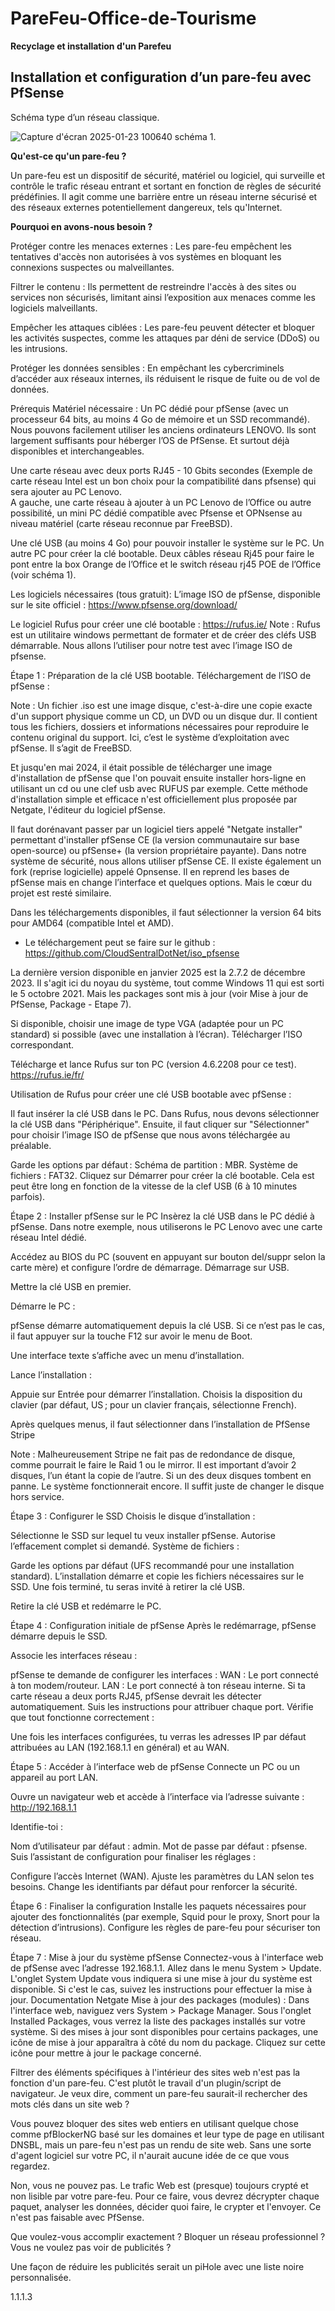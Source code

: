 # PareFeu-Office-de-Tourisme
**Recyclage et installation d'un Parefeu**



## Installation et configuration d’un pare-feu avec PfSense

Schéma type d’un réseau classique. 

![Capture d'écran 2025-01-23 100640](https://github.com/user-attachments/assets/2480a606-7c74-4a76-b124-15c6f50ebd89)
schéma 1.


**Qu'est-ce qu'un pare-feu ?**

Un pare-feu est un dispositif de sécurité, matériel ou logiciel, qui surveille et contrôle le trafic réseau entrant et sortant en fonction de règles de sécurité prédéfinies. Il agit comme une barrière entre un réseau interne sécurisé et des réseaux externes potentiellement dangereux, tels qu'Internet.

**Pourquoi en avons-nous besoin ?**

Protéger contre les menaces externes : Les pare-feu empêchent les tentatives d'accès non autorisées à vos systèmes en bloquant les connexions suspectes ou malveillantes.

Filtrer le contenu : Ils permettent de restreindre l'accès à des sites ou services non sécurisés, limitant ainsi l’exposition aux menaces comme les logiciels malveillants.

Empêcher les attaques ciblées : Les pare-feu peuvent détecter et bloquer les activités suspectes, comme les attaques par déni de service (DDoS) ou les intrusions.

Protéger les données sensibles : En empêchant les cybercriminels d’accéder aux réseaux internes, ils réduisent le risque de fuite ou de vol de données.









Prérequis
Matériel nécessaire :
Un PC dédié pour pfSense (avec un processeur 64 bits, au moins 4 Go de mémoire et un SSD recommandé). Nous pouvons facilement utiliser les anciens ordinateurs LENOVO. Ils sont largement suffisants pour héberger l’OS de PfSense. Et surtout déjà disponibles et interchangeables. 


Une carte réseau avec deux ports RJ45 - 10 Gbits secondes (Exemple de carte réseau Intel est un bon choix pour la compatibilité dans pfsense) qui sera ajouter au  PC Lenovo.  
A gauche, une carte réseau à ajouter à un PC Lenovo de l’Office ou autre possibilité, un mini PC dédié compatible avec Pfsense et OPNsense au niveau matériel (carte réseau reconnue par FreeBSD). 



Une clé USB (au moins 4 Go) pour pouvoir installer le système sur le PC.
Un autre PC pour créer la clé bootable.
Deux câbles réseau Rj45 pour faire le pont entre la box Orange de l’Office et le switch réseau rj45 POE de l’Office (voir schéma 1).

Les logiciels nécessaires (tous gratuit):
L’image ISO de pfSense, disponible sur le site officiel :
 https://www.pfsense.org/download/




Le logiciel Rufus pour créer une clé bootable :  https://rufus.ie/ 
Note : Rufus est un utilitaire windows permettant de formater et de créer des cléfs  USB démarrable. Nous allons l’utiliser pour notre test avec l’image ISO de pfsense.



Étape 1 : Préparation de la clé USB bootable.
Téléchargement de l’ISO de pfSense :

Note : Un fichier .iso est une image disque, c'est-à-dire une copie exacte d'un support physique comme un CD, un DVD ou un disque dur. Il contient tous les fichiers, dossiers et informations nécessaires pour reproduire le contenu original du support. Ici, c’est le système d’exploitation avec pfSense. Il s’agit de FreeBSD.

Et jusqu'en mai 2024, il était possible de télécharger une image d'installation de pfSense que l'on pouvait ensuite installer hors-ligne en utilisant un cd ou une clef usb avec RUFUS par exemple. Cette méthode d'installation simple et efficace n'est officiellement plus proposée par Netgate, l'éditeur du logiciel pfSense.

Il faut dorénavant passer par un logiciel tiers appelé "Netgate installer" permettant d'installer pfSense CE (la version communautaire sur base open-source) ou pfSense+ (la version propriétaire payante). Dans notre système de sécurité, nous allons utiliser pfSense CE. Il existe également un fork (reprise logicielle) appelé Opnsense. Il en reprend les bases de pfSense mais en change l’interface et quelques options. Mais le cœur du projet est resté similaire.


Dans les téléchargements disponibles, il faut sélectionner la version 64 bits pour AMD64 (compatible Intel et AMD).

- Le téléchargement peut se faire sur le github : https://github.com/CloudSentralDotNet/iso_pfsense 


La dernière version disponible en janvier 2025 est la 2.7.2 de décembre 2023. Il s'agit ici du noyau du système, tout comme Windows 11 qui est sorti le 5 octobre 2021. Mais les packages sont mis à jour (voir Mise à jour de PfSense, Package - Etape 7). 


Si disponible, choisir une image de type VGA (adaptée pour un PC standard) si possible (avec une installation à l’écran).
Télécharger l’ISO correspondant.



Télécharge et lance Rufus sur ton PC (version 4.6.2208 pour ce test). 
https://rufus.ie/fr/ 


Utilisation de Rufus pour créer une clé USB bootable avec pfSense :


Il faut insérer la clé USB dans le PC.
Dans Rufus, nous devons sélectionner la clé USB dans "Périphérique".
Ensuite, il faut cliquer sur "Sélectionner" pour choisir l’image ISO de pfSense que nous avons téléchargée au préalable.




Garde les options par défaut :
Schéma de partition : MBR.
Système de fichiers : FAT32.
Cliquez sur Démarrer pour créer la clé bootable. Cela est peut être long en fonction de la vitesse de la clef USB (6 à 10 minutes parfois).

Étape 2 : Installer pfSense sur le PC
Insèrez la clé USB dans le PC dédié à pfSense. Dans notre exemple, nous utiliserons le PC Lenovo avec une carte réseau Intel dédié. 


Accédez au BIOS du PC (souvent en appuyant sur bouton del/suppr selon la carte mère) et configure l’ordre de démarrage. Démarrage sur USB.


Mettre la clé USB en premier.


Démarre le PC :


pfSense démarre automatiquement depuis la clé USB. Si ce n’est pas le cas, il faut appuyer sur la touche F12 sur avoir le menu de Boot. 


Une interface texte s’affiche avec un menu d’installation.


Lance l’installation :


Appuie sur Entrée pour démarrer l’installation.
Choisis la disposition du clavier (par défaut, US ; pour un clavier français, sélectionne French).



Après quelques menus, il faut sélectionner dans l’installation de PfSense Stripe 


Note : Malheureusement Stripe ne fait pas de redondance de disque, comme pourrait le faire le Raid 1 ou le mirror. Il est important d’avoir 2 disques, l’un étant la copie de l’autre. Si un des deux disques tombent en panne. Le système fonctionnerait encore. Il suffit juste de changer le disque hors service. 

Étape 3 : Configurer le SSD
Choisis le disque d’installation :


Sélectionne le SSD sur lequel tu veux installer pfSense.
Autorise l’effacement complet si demandé.
Système de fichiers :


Garde les options par défaut (UFS recommandé pour une installation standard).
L’installation démarre et copie les fichiers nécessaires sur le SSD. Une fois terminé, tu seras invité à retirer la clé USB.


Retire la clé USB et redémarre le PC.



Étape 4 : Configuration initiale de pfSense
Après le redémarrage, pfSense démarre depuis le SSD.


Associe les interfaces réseau :


pfSense te demande de configurer les interfaces :
WAN : Le port connecté à ton modem/routeur.
LAN : Le port connecté à ton réseau interne.
Si ta carte réseau a deux ports RJ45, pfSense devrait les détecter automatiquement. Suis les instructions pour attribuer chaque port.
Vérifie que tout fonctionne correctement :


Une fois les interfaces configurées, tu verras les adresses IP par défaut attribuées au LAN (192.168.1.1 en général) et au WAN.

Étape 5 : Accéder à l’interface web de pfSense
Connecte un PC ou un appareil au port LAN.


Ouvre un navigateur web et accède à l’interface via l’adresse suivante :
 http://192.168.1.1


Identifie-toi :


Nom d’utilisateur par défaut : admin.
Mot de passe par défaut : pfsense.
Suis l’assistant de configuration pour finaliser les réglages :


Configure l’accès Internet (WAN).
Ajuste les paramètres du LAN selon tes besoins.
Change les identifiants par défaut pour renforcer la sécurité.

Étape 6 : Finaliser la configuration
Installe les paquets nécessaires pour ajouter des fonctionnalités (par exemple, Squid pour le proxy, Snort pour la détection d’intrusions).
Configure les règles de pare-feu pour sécuriser ton réseau.

Étape 7 : Mise à jour du système pfSense 
Connectez-vous à l'interface web de pfSense avec l’adresse 192.168.1.1.
Allez dans le menu System > Update.
L'onglet System Update vous indiquera si une mise à jour du système est disponible. Si c'est le cas, suivez les instructions pour effectuer la mise à jour.
 Documentation Netgate
Mise à jour des packages (modules) :
Dans l'interface web, naviguez vers System > Package Manager.
Sous l'onglet Installed Packages, vous verrez la liste des packages installés sur votre système.
Si des mises à jour sont disponibles pour certains packages, une icône de mise à jour apparaîtra à côté du nom du package. Cliquez sur cette icône pour mettre à jour le package concerné. 


Filtrer des éléments spécifiques à l'intérieur des sites web n'est pas la fonction d'un pare-feu. C'est plutôt le travail d'un plugin/script de navigateur. Je veux dire, comment un pare-feu saurait-il rechercher des mots clés dans un site web ?

Vous pouvez bloquer des sites web entiers en utilisant quelque chose comme pfBlockerNG basé sur les domaines et leur type de page en utilisant DNSBL, mais un pare-feu n'est pas un rendu de site web. Sans une sorte d'agent logiciel sur votre PC, il n'aurait aucune idée de ce que vous regardez.

Non, vous ne pouvez pas. Le trafic Web est (presque) toujours crypté et non lisible par votre pare-feu. Pour ce faire, vous devrez décrypter chaque paquet, analyser les données, décider quoi faire, le crypter et l'envoyer. Ce n'est pas faisable avec PfSense.

Que voulez-vous accomplir exactement ? Bloquer un réseau professionnel ? Vous ne voulez pas voir de publicités ?

Une façon de réduire les publicités serait un piHole avec une liste noire personnalisée.


1.1.1.3
